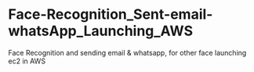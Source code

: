 # Face-Recognition_Sent-email-whatsApp_Launching_AWS
 Face Recognition and sending email &amp; whatsapp, for other face launching ec2 in AWS
